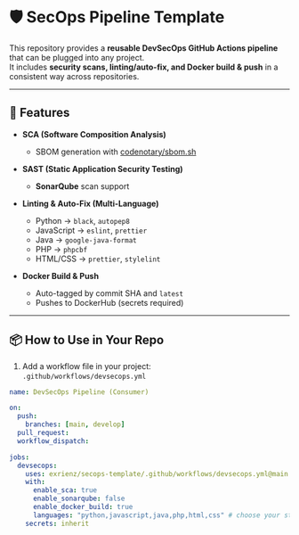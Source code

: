 # 🛡️ SecOps Pipeline Template

This repository provides a **reusable DevSecOps GitHub Actions pipeline** that can be plugged into any project.  
It includes **security scans, linting/auto-fix, and Docker build & push** in a consistent way across repositories.

---

## 🚀 Features

- **SCA (Software Composition Analysis)**  
  - SBOM generation with [codenotary/sbom.sh](https://github.com/codenotary/sbom.sh)  

- **SAST (Static Application Security Testing)**  
  - **SonarQube** scan support  

- **Linting & Auto-Fix (Multi-Language)**  
  - Python → `black`, `autopep8`  
  - JavaScript → `eslint`, `prettier`  
  - Java → `google-java-format`  
  - PHP → `phpcbf`  
  - HTML/CSS → `prettier`, `stylelint`  

- **Docker Build & Push**  
  - Auto-tagged by commit SHA and `latest`  
  - Pushes to DockerHub (secrets required)  

---

## 📦 How to Use in Your Repo

1. Add a workflow file in your project:  
   `.github/workflows/devsecops.yml`

```yaml
name: DevSecOps Pipeline (Consumer)

on:
  push:
    branches: [main, develop]
  pull_request:
  workflow_dispatch:

jobs:
  devsecops:
    uses: exrienz/secops-template/.github/workflows/devsecops.yml@main
    with:
      enable_sca: true
      enable_sonarqube: false
      enable_docker_build: true
      languages: "python,javascript,java,php,html,css" # choose your stack
    secrets: inherit
